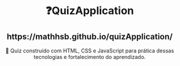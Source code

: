 <h1 align="center">
    ❓QuizApplication
</h1>
<h2 align="center">https://mathhsb.github.io/quizApplication/</h2>
<p align="center">🚀 Quiz construído com HTML, CSS e JavaScript para prática dessas tecnologias e fortalecimento do aprendizado.</p>

